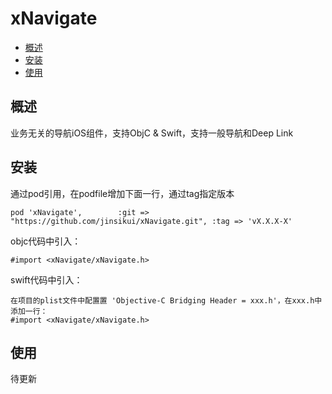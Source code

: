 # <a name="top"></a>xNavigate

* [概述](#概述)
* [安装](#安装)
* [使用](#使用)

## 概述

业务无关的导航iOS组件，支持ObjC & Swift，支持一般导航和Deep Link

## 安装

通过pod引用，在podfile增加下面一行，通过tag指定版本
```
pod 'xNavigate',        :git => "https://github.com/jinsikui/xNavigate.git", :tag => 'vX.X.X-X'
```
 objc代码中引入：
```
#import <xNavigate/xNavigate.h>
```
 swift代码中引入：
```
在项目的plist文件中配置置 'Objective-C Bridging Header = xxx.h'，在xxx.h中添加一行：
#import <xNavigate/xNavigate.h>
```

## 使用

待更新
